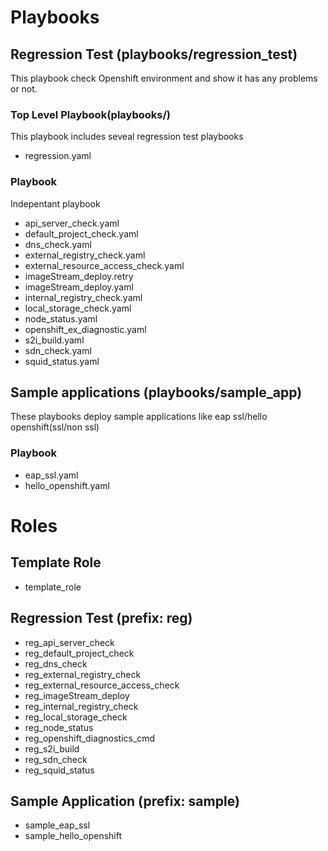# Playbooks
## Regression Test (playbooks/regression_test)
This playbook check Openshift environment and show it has any problems or not.

### Top Level Playbook(playbooks/)
This playbook includes seveal regression test playbooks

- regression.yaml

### Playbook
Indepentant playbook

- api_server_check.yaml
- default_project_check.yaml
- dns_check.yaml
- external_registry_check.yaml
- external_resource_access_check.yaml
- imageStream_deploy.retry
- imageStream_deploy.yaml
- internal_registry_check.yaml
- local_storage_check.yaml
- node_status.yaml
- openshift_ex_diagnostic.yaml
- s2i_build.yaml
- sdn_check.yaml
- squid_status.yaml

## Sample applications (playbooks/sample_app)
These playbooks deploy sample applications like eap ssl/hello openshift(ssl/non ssl)

### Playbook
- eap_ssl.yaml  
- hello_openshift.yaml 

# Roles
## Template Role
- template_role

## Regression Test (prefix: reg) 
- reg_api_server_check
- reg_default_project_check
- reg_dns_check
- reg_external_registry_check
- reg_external_resource_access_check
- reg_imageStream_deploy
- reg_internal_registry_check
- reg_local_storage_check
- reg_node_status
- reg_openshift_diagnostics_cmd
- reg_s2i_build
- reg_sdn_check
- reg_squid_status

## Sample Application (prefix: sample)

- sample_eap_ssl
- sample_hello_openshift
